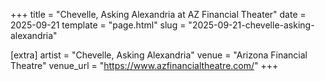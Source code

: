 +++
title = "Chevelle, Asking Alexandria at AZ Financial Theater"
date = 2025-09-21
template = "page.html"
slug = "2025-09-21-chevelle-asking-alexandria"

[extra]
artist = "Chevelle, Asking Alexandria"
venue = "Arizona Financial Theatre"
venue_url = "https://www.azfinancialtheatre.com/"
+++

